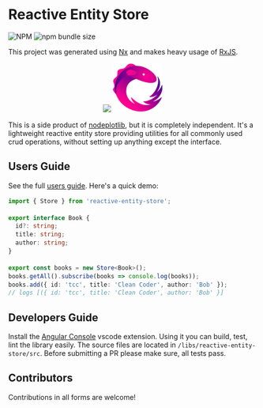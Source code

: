 # Reactive Entity Store

![NPM](https://img.shields.io/npm/l/reactive-entity-store.svg)
![npm bundle size](https://img.shields.io/bundlephobia/minzip/reactive-entity-store.svg)

This project was generated using [Nx](https://nx.dev) and makes heavy usage of [RxJS](https://rxjs.dev).

<p align="center">
  <img src="https://raw.githubusercontent.com/nrwl/nx/master/nx-logo.png" height="100">
  <img src="https://raw.githubusercontent.com/ReactiveX/rxjs/master/doc/asset/Rx_Logo_S.png" height="100">
</p>

This is a side product of [nodeplotlib](https://github.com/ngfelixl/nodeplotlib-nx), but it is
completely independent. It's a lightweight reactive entity store providing utilities
for all commonly used crud operations, without setting up anything except the interface.

## Users Guide

See the full [users guide](https://github.com/ngfelixl/reactive-entity-store/blob/master/libs/reactive-entity-store).
Here's a quick demo:

```ts
import { Store } from 'reactive-entity-store';

export interface Book {
  id?: string;
  title: string;
  author: string;
}

export const books = new Store<Book>();
books.getAll().subscribe(books => console.log(books));
books.add({ id: 'tcc', title: 'Clean Coder', author: 'Bob' });
// logs [({ id: 'tcc', title: 'Clean Coder', author: 'Bob' }]
```

## Developers Guide

Install the [Angular Console](https://marketplace.visualstudio.com/itemdetails?itemName=nrwl.angular-console) vscode extension. 
Using it you can build, test, lint the library easily. The source files are located in `/libs/reactive-entity-store/src`.
Before submitting a PR please make sure, all tests pass.

## Contributors

Contributions in all forms are welcome!